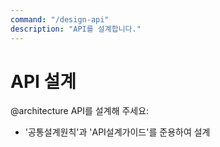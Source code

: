 ```yaml
---
command: "/design-api"
description: "API를 설계합니다."
---
```


# API 설계

@architecture
API를 설계해 주세요:
- '공통설계원칙'과 'API설계가이드'를 준용하여 설계